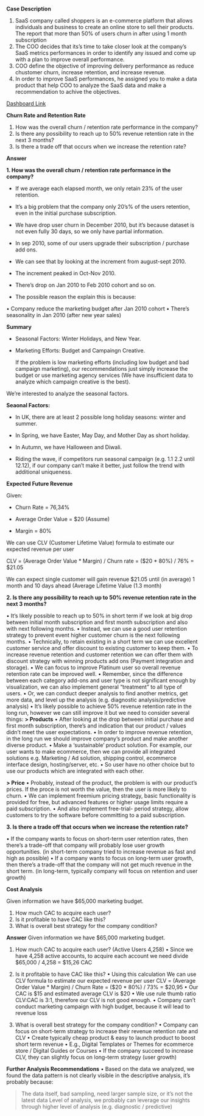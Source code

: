 **Case Description**

1.	SaaS company called shoppers is an e-commerce platform that allows individuals and business to create an online store to sell their products. The report that more than 50% of users churn in after using 1 month subscription
2.	The COO decides that its’s time to take closer look at the company’s SaaS metrics performances in order to identify any issued and come up with a plan to improve overall performance.
3.	COO define the objective of improving delivery performance as reduce chustomer churn, increase retention, and increase revenue.
4.	In order to improve SaaS performances, he assigned you to make a data product that help COO to analyze the SaaS data and make a recommendation to achive the objectives.

[Dashboard Link](https://public.tableau.com/app/profile/sri.hartina/viz/SaaSCohortAnalysis_16906936470270/Dashboard1)

**Churn Rate and Retention Rate**

1.	How was the overall churn / retention rate performance in the company?
2.	Is there any possibility to reach up to 50% revenue retention rate in the next 3 months?
3.	Is there a trade off that occurs when we increase the retention rate?

**Answer**

**1.	How was the overall churn / retention rate performance in the company?**

- If we average each elapsed month, we only retain 23% of the user retention.

- It’s a big problem that the company only 20’s% of the users retention, even in the initial purchase subscription.

- We have drop user churn in December 2010, but it’s because dataset is not even fully 30 days, so we only have partial information.

- In sep 2010, some of our users upgrade their subscription / purchase add ons.

- We can see that by looking at the increment from august-sept 2010.

- The increment peaked in Oct-Nov 2010.

- There’s drop on Jan 2010 to Feb 2010 cohort and so on.

- The possible reason the explain this is because:

• Company reduce the marketing budget after Jan 2010 cohort
• There’s seasonality in Jan 2010 (after new year sales)

**Summary**

- Seasonal Factors: Winter Holidays, and New Year.
  
- Marketing Efforts: Budget and Campaingn Creative.
  
  If the problem is low marketing efforts (including low budget and bad campaign marketing), our recommendations just simply increase the budget or use marketing agency services (We have insufficient data to analyze which campaign creative is the best).

We’re interested to analyze the seasonal factors.

**Seaonal Factors:**

- In UK, there are at least 2 possible long holiday seasons: winter and summer.
  
- In Spring, we have Easter, May Day, and Mother Day as short holiday.
  
- In Autumn, we have Halloween and Diwali.
  
- Riding the wave, if competitors run seasonal campaign (e.g. 1.1 2.2 until 12.12), if our company can’t make it better, just follow the trend with additional uniqueness.

**Expected Future Revenue**

Given:

- Churn Rate = 76,34%
  
- Average Order Value = $20 (Assume)
  
- Margin = 80%
  
We can use CLV (Customer Lifetime Value) formula to estimate our expected revenue per user

CLV = (Average Order Value * Margin) / Churn rate
    = ($20 * 80%) / 76%
    = $21.05
       
We can expect single customer will gain revenue $21.05 until (in average) 1 month and 10 days ahead (Average Lifetime Value (1.3 month)

**2. Is there any possibility to reach up to 50% revenue retention rate in the next 3 months?**

•	It’s likely possible to reach up to 50% in short term if we look at big drop between initial month subscription and first month subscription and also with next following months.
•	Instead, we can use a good user retention strategy to prevent event higher customer churn is the next following months.
•	Technically, to retain existing in a short term we can use excellent customer service and offer discount to existing customer to keep them.
•	To increase revenue retention and customer retention we can offer them with discount strategy with winning products add ons (Payment integration and storage).
•	We can focus to improve Platinum user so overall revenue retention rate can be improved well.
• Remember, since the difference between each category add-ons and user type is not significant enough by visualization, we can also implement general “treatment” to all type of users.
•	Or, we can conduct deeper analysis to find another metrics, get more data, and level up the analysis (e.g. diagnostic analysis/predictive analysis)
•	It’s likely possible to achieve 50% revenue retention rate in the long run, however we can still improve it but we need to consider several things:
  **> Products**
  • After looking at the drop between initial purchase and first month subscription, there’s and indication that our product / values didn’t meet the user expectations.
  •	In order to improve revenue retention, in the long run we should improve company’s product and make another diverse product.
  • Make a ‘sustainable’ product solution. For example, our user wants to make ecommerce, then we can provide all integrated solutions e.g. Marketing / Ad solution, shipping control, ecommerce interface design, hosting/server, etc.
  • So user have no other choice but to use our products which are integrated with each other.

**> Price**
  • Probably, instead of the product, the problem is with our product’s prices. If the proce is not worth the value, then the user is more likely to churn.
  •	We can implement freemium pricing strategy, basic functionality is provided for free, but advanced features or higher usage limits require a paid subscription.
  • And also implement free-trial- period strategy, allow customers to try the software before committing to a paid subscription.

**3. Is there a trade off that occurs when we increase the retention rate?**

•	If the company wants to focus on short-term user retention rates, then there’s a trade-off that company will probably lose user growth opportunities. (in short-term company tried to increase revenue as fast and high as possible)
•	If a company wants to focus on long-term user growth, then there’s a trade-off that the company will not get much revenue in the short term. (in long-term, typically company will focus on retention and user growth)

**Cost Analysis**

Given information we have $65,000 marketing budget.
1.	How much CAC to acquire each user?
2.	Is it profitable to have CAC like this?
3.	What is overall best strategy for the company condition?

**Answer**
Given information we have $65,000 marketing budget.
1.	How much CAC to acquire each user? (Active Users 4,258)
• Since we have 4,258 active accounts, to acquire each account we need divide $65,000 / 4,258 = $15,26 CAC

2.	Is it profitable to have CAC like this?
•	Using this calculation
We can use CLV formula to estimate our expected revenue per user
CLV = (Average Order Value * Margin) / Churn Rate
       = ($20 * 80%) / 73%
       = $20,95
•	Our CAC is $15 and estimated average CLV is $20
•	We use rule thumb ratio CLV:CAC is 3:1, therefore our CLV is not good enough.
•	Company can’t conduct marketing campaign with high budget, because it will lead to revenue loss

3.	What is overall best strategy for the company condition?
•	Company can focus on short-term strategy to increase their revenue retention rate and CLV
•	Create typically cheap product & easy to launch product to boost short term revenue
•	E.g., Digital Templates or Themes for ecommerce store / Digital Guides or Courses
•	If the company succeed to increase CLV, they can slightly focus on long-term strategy (user growth)

**Further Analysis Recommendations**
•	Based on the data we analyzed, we found the data pattern is not clearly visible in the descriptive analysis, it’s probably because:
  > The data itself, bad sampling, need larger sample size, or it’s not the latest data
  > Level of analysis, we probably can leverage our insights through higher level of analysis (e.g. diagnostic / predictive)





